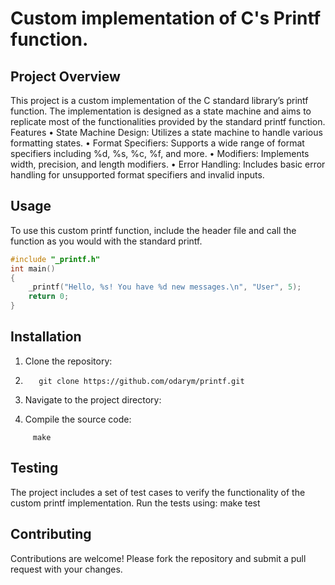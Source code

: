 # Custom implementation of C's Printf function.
## Project Overview
This project is a custom implementation of the C standard library’s printf function. The implementation is designed as a state machine and aims to replicate most of the functionalities provided by the standard printf function.
Features
•	State Machine Design: Utilizes a state machine to handle various formatting states.
•	Format Specifiers: Supports a wide range of format specifiers including %d, %s, %c, %f, and more.
•	Modifiers: Implements width, precision, and length modifiers.
•	Error Handling: Includes basic error handling for unsupported format specifiers and invalid inputs.


## Usage
To use this custom printf function, include the header file and call the function as you would with the standard printf.
```c
#include "_printf.h"
int main()
{
    _printf("Hello, %s! You have %d new messages.\n", "User", 5);
    return 0;
}
```


## Installation
1.	Clone the repository:
   
2.	```git
       git clone https://github.com/odarym/printf.git
    ```
4.	Navigate to the project directory:
5.	Compile the source code:
   ```make
        make
   ```

## Testing
The project includes a set of test cases to verify the functionality of the custom printf implementation. Run the tests using:
make test


## Contributing
Contributions are welcome! Please fork the repository and submit a pull request with your changes.
